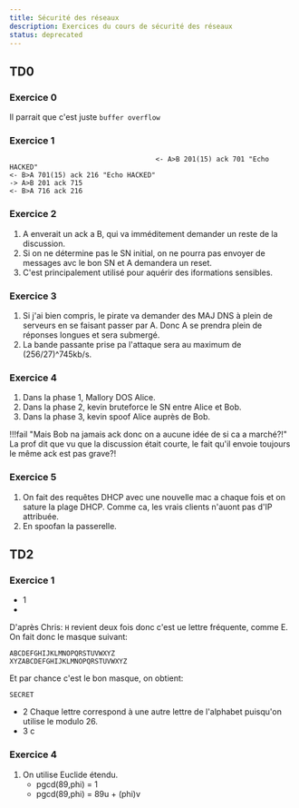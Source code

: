 ```yaml
---
title: Sécurité des réseaux
description: Exercices du cours de sécurité des réseaux
status: deprecated
---
```


## TD0

### Exercice 0

Il parrait que c'est juste `buffer overflow`

### Exercice 1

                                        <- A>B 201(15) ack 701 "Echo HACKED"
    <- B>A 701(15) ack 216 "Echo HACKED"
    -> A>B 201 ack 715
    <- B>A 716 ack 216

### Exercice 2

1. A enverait un ack a B, qui va imméditement demander un reste de la discussion.
2. Si on ne détermine pas le SN initial, on ne pourra pas envoyer de messages avc le bon SN et A demandera un reset.
6. C'est principalement utilisé pour aquérir des iformations sensibles.

### Exercice 3

1. Si j'ai bien compris, le pirate va demander des MAJ DNS à plein de serveurs en se faisant passer par A. Donc A se prendra plein de réponses longues et sera submergé.
2. La bande passante prise pa l'attaque sera au maximum de (256/27)^745kb/s.

### Exercice 4

1. Dans la phase 1, Mallory DOS Alice.
2. Dans la phase 2, kevin bruteforce le SN entre Alice et Bob.
3. Dans la phase 3, kevin spoof Alice auprès de Bob.

!!!fail "Mais Bob na jamais ack donc on a aucune idée de si ca a marché?!"
    La prof dit que vu que la discussion était courte, le fait qu'il envoie toujours le même ack est pas grave?!

### Exercice 5

1. On fait des requêtes DHCP avec une nouvelle mac a chaque fois et on sature la plage DHCP. Comme ca, les vrais clients n'auont pas d'IP attribuée.
2. En spoofan la passerelle.

## TD2

### Exercice 1

- 1
-

D'après Chris: `H` revient deux fois donc c'est ue lettre fréquente, comme E.
On fait donc le masque suivant:

    ABCDEFGHIJKLMNOPQRSTUVWXYZ
    XYZABCDEFGHIJKLMNOPQRSTUVWXYZ

Et par chance c'est le bon masque, on obtient:

    SECRET

- 2 Chaque lettre correspond à une autre lettre de l'alphabet puisqu'on utilise le modulo 26.
- 3 c

### Exercice 4

1. On utilise Euclide étendu.  
     - pgcd(89,phi) = 1
     - pgcd(89,phi) = 89u + (phi)v
